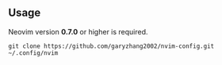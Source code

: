 ## Usage

Neovim version **0.7.0** or higher is required.

``` shell
git clone https://github.com/garyzhang2002/nvim-config.git ~/.config/nvim
```
